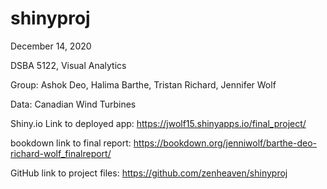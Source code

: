 # shinyproj
December 14, 2020

DSBA 5122, Visual Analytics

Group: Ashok Deo, Halima Barthe, Tristan Richard, Jennifer Wolf

Data: Canadian Wind Turbines


Shiny.io Link to deployed app:
https://jwolf15.shinyapps.io/final_project/

bookdown link to final report:
https://bookdown.org/jenniwolf/barthe-deo-richard-wolf_finalreport/

GitHub link to project files:
https://github.com/zenheaven/shinyproj



